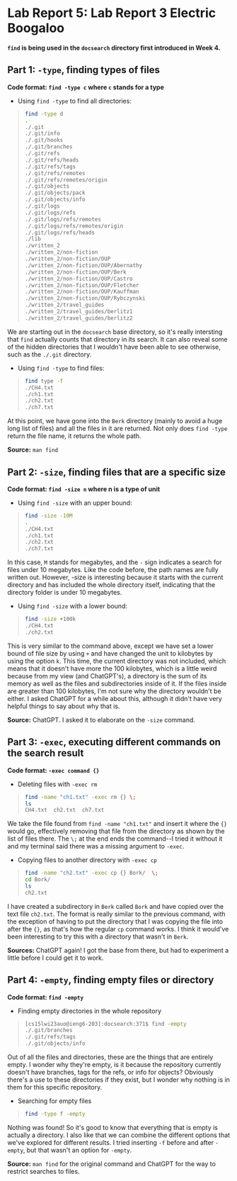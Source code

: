 # Lab Report 5: Lab Report 3 Electric Boogaloo
**`find` is being used in the `docsearch` directory first introduced in Week 4.**

## Part 1: `-type`, finding types of files
**Code format: `find -type c` where `c` stands for a type**

* Using `find -type` to find all directories:
>```bash
>find -type d
>.
>./.git
>./.git/info
>./.git/hooks
>./.git/branches
>./.git/refs
>./.git/refs/heads
>./.git/refs/tags
>./.git/refs/remotes
>./.git/refs/remotes/origin
>./.git/objects
>./.git/objects/pack
>./.git/objects/info
>./.git/logs
>./.git/logs/refs
>./.git/logs/refs/remotes
>./.git/logs/refs/remotes/origin
>./.git/logs/refs/heads
>./lib
>./written_2
>./written_2/non-fiction
>./written_2/non-fiction/OUP
>./written_2/non-fiction/OUP/Abernathy
>./written_2/non-fiction/OUP/Berk
>./written_2/non-fiction/OUP/Castro
>./written_2/non-fiction/OUP/Fletcher
>./written_2/non-fiction/OUP/Kauffman
>./written_2/non-fiction/OUP/Rybczynski
>./written_2/travel_guides
>./written_2/travel_guides/berlitz1
>./written_2/travel_guides/berlitz2
>```

We are starting out in the `docsearch` base directory, so it's really intersting that `find` actually counts that directory in its search. It can also reveal some of the hidden directories that I wouldn't have been able to see otherwise, such as the `./.git` directory. 

* Using `find -type` to find files:
>```bash
>find type -f
>./CH4.txt
>./ch1.txt
>./ch2.txt
>./ch7.txt
>```

At this point, we have gone into the `Berk` directory (mainly to avoid a huge long list of files) and all the files in it are returned. Not only does `find -type` return the file name, it returns the whole path. 

**Source:** `man find` 

## Part 2: `-size`, finding files that are a specific size

**Code format: `find -size n` where n is a type of unit**

* Using `find -size` with an upper bound:

>```bash
>find -size -10M
>.
>./CH4.txt
>./ch1.txt
>./ch2.txt
>./ch7.txt
>```

In this case, `M` stands for megabytes, and the `-` sign indicates a search for files under 10 megabytes. Like the code before, the path names are fully written out. However, -size is interesting because it starts with the current directory and has included the whole directory itself, indicating that the  directory folder is under 10 megabytes.

* Using `find -size` with a lower bound:
>```bash
>find -size +100k
>./CH4.txt
>./ch2.txt
>```

This is very similar to the command above, except we have set a lower bound of file size by using `+` and have changed the unit to kilobytes by using the option `k`. This time, the current directory was not included, which means that it doesn't have more the 100 kilobytes, which is a little weird because from my view (and ChatGPT's), a directory is the sum of its memory as well as the files and subdirectories inside of it. If the files inside are greater than 100 kilobytes, I'm not sure why the directory wouldn't be either. I asked ChatGPT for a while about this, although it didn't have very helpful things to say about why that is. 

**Source:** ChatGPT. I asked it to elaborate on the `-size` command.


## Part 3: `-exec`, executing different commands on the search result

**Code format: `-exec command {}`**


* Deleting files with `-exec rm`
>```bash
>find -name "ch1.txt" -exec rm {} \;
>ls
>CH4.txt  ch2.txt  ch7.txt
>```

We take the file found from `find -name "ch1.txt"` and insert it where the `{}` would go, effectively removing that file from the directory as shown by the list of files there. The `\;` at the end ends the command--I tried it without it and my terminal said there was a missing argument to `-exec`.

* Copying files to another directory with `-exec cp`
>```bash
>find -name "ch2.txt" -exec cp {} Bork/  \;
>cd Bork/
>ls
>ch2.txt
>```

I have created a subdirectory in `Berk` called `Bork` and have copied over the text file `ch2.txt`. The format is really similar to the previous command, with the exception of having to put the directory that I was copying the file into after the `{}`, as that's how the regular `cp` command works. I think it would've been interesting to try this with a directory that wasn't in `Berk`. 

**Sources:** ChatGPT again! I got the base from there, but had to experiment a little before I could get it to work. 


## Part 4: `-empty`, finding empty files or directory

**Code format: `find -empty`**

* Finding empty directories in the whole repository
>```bash
>[cs15lwi23auo@ieng6-203]:docsearch:371$ find -empty
>./.git/branches
>./.git/refs/tags
>./.git/objects/info
>```

Out of all the files and directories, these are the things that are entirely empty. I wonder why they're empty, is it because the repository currently doesn't have branches, tags for the refs, or info for objects? Obviously there's a use to these directories if they exist, but I wonder why nothing is in them for this specific repository. 

* Searching for empty files
>```bash
>find -type f -empty
>```

Nothing was found! So it's good to know that everything that is empty is actually a directory. I also like that we can combine the different options that we've explored for different results. I tried inserting `-f` before and after `-empty`, but that wasn't an option for `-empty`.

**Source:** `man find` for the original command and ChatGPT for the way to restrict searches to files. 
